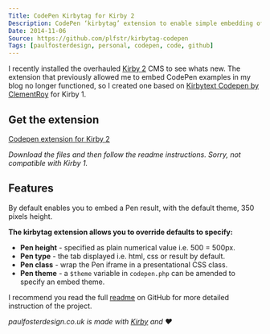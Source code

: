 ```yaml
---
Title: CodePen Kirbytag for Kirby 2
Description: CodePen ‘kirbytag’ extension to enable simple embedding of code demos in the Kirby 2 CMS platform.
Date: 2014-11-06
Source: https://github.com/plfstr/kirbytag-codepen
Tags: [paulfosterdesign, personal, codepen, code, github]
---
```

I recently installed the overhauled [Kirby 2](http://getkirby.com/blog/kirby-2) CMS to see whats new. The extension that previously allowed me to embed CodePen examples in my blog no longer functioned, so I created one based on [Kirbytext Codepen by ClementRoy](https://gist.github.com/ClementRoy/5024929) for Kirby 1.

## Get the extension

[Codepen extension for Kirby 2](https://github.com/plfstr/kirbytag-codepen)

_Download the files and then follow the readme instructions. Sorry, not compatible with Kirby 1._

## Features

By default enables you to embed a Pen result, with the default theme, 350 pixels height.
	
**The kirbytag extension allows you to override defaults to specify:**

*	**Pen height** - specified as plain numerical value i.e. 500 = 500px.
*	**Pen type** - the tab displayed i.e. html, css or result by default.
*	**Pen class** - wrap the Pen iframe in a presentational CSS class.
*	**Pen theme** - a `$theme` variable in `codepen.php` can be amended to specify an embed theme.

I recommend you read the full [readme](https://github.com/plfstr/kirbytag-codepen) on GitHub for more detailed instruction of the project.

_paulfosterdesign.co.uk is made with [Kirby](http://getkirby.com) and ♥_